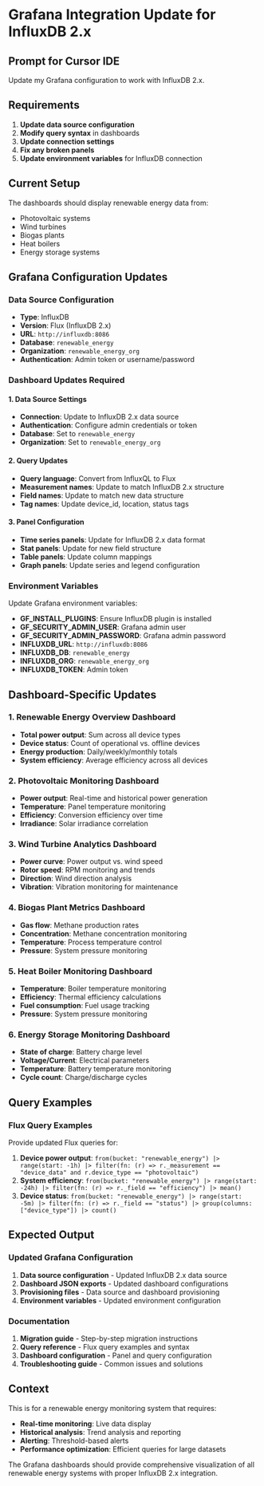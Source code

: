 # Grafana Integration Update for InfluxDB 2.x

## Prompt for Cursor IDE

Update my Grafana configuration to work with InfluxDB 2.x.

## Requirements

1. **Update data source configuration**
2. **Modify query syntax** in dashboards
3. **Update connection settings**
4. **Fix any broken panels**
5. **Update environment variables** for InfluxDB connection

## Current Setup

The dashboards should display renewable energy data from:
- Photovoltaic systems
- Wind turbines
- Biogas plants
- Heat boilers
- Energy storage systems

## Grafana Configuration Updates

### Data Source Configuration
- **Type**: InfluxDB
- **Version**: Flux (InfluxDB 2.x)
- **URL**: `http://influxdb:8086`
- **Database**: `renewable_energy`
- **Organization**: `renewable_energy_org`
- **Authentication**: Admin token or username/password

### Dashboard Updates Required

#### 1. Data Source Settings
- **Connection**: Update to InfluxDB 2.x data source
- **Authentication**: Configure admin credentials or token
- **Database**: Set to `renewable_energy`
- **Organization**: Set to `renewable_energy_org`

#### 2. Query Updates
- **Query language**: Convert from InfluxQL to Flux
- **Measurement names**: Update to match InfluxDB 2.x structure
- **Field names**: Update to match new data structure
- **Tag names**: Update device_id, location, status tags

#### 3. Panel Configuration
- **Time series panels**: Update for InfluxDB 2.x data format
- **Stat panels**: Update for new field structure
- **Table panels**: Update column mappings
- **Graph panels**: Update series and legend configuration

### Environment Variables

Update Grafana environment variables:
- **GF_INSTALL_PLUGINS**: Ensure InfluxDB plugin is installed
- **GF_SECURITY_ADMIN_USER**: Grafana admin user
- **GF_SECURITY_ADMIN_PASSWORD**: Grafana admin password
- **INFLUXDB_URL**: `http://influxdb:8086`
- **INFLUXDB_DB**: `renewable_energy`
- **INFLUXDB_ORG**: `renewable_energy_org`
- **INFLUXDB_TOKEN**: Admin token

## Dashboard-Specific Updates

### 1. Renewable Energy Overview Dashboard
- **Total power output**: Sum across all device types
- **Device status**: Count of operational vs. offline devices
- **Energy production**: Daily/weekly/monthly totals
- **System efficiency**: Average efficiency across all devices

### 2. Photovoltaic Monitoring Dashboard
- **Power output**: Real-time and historical power generation
- **Temperature**: Panel temperature monitoring
- **Efficiency**: Conversion efficiency over time
- **Irradiance**: Solar irradiance correlation

### 3. Wind Turbine Analytics Dashboard
- **Power curve**: Power output vs. wind speed
- **Rotor speed**: RPM monitoring and trends
- **Direction**: Wind direction analysis
- **Vibration**: Vibration monitoring for maintenance

### 4. Biogas Plant Metrics Dashboard
- **Gas flow**: Methane production rates
- **Concentration**: Methane concentration monitoring
- **Temperature**: Process temperature control
- **Pressure**: System pressure monitoring

### 5. Heat Boiler Monitoring Dashboard
- **Temperature**: Boiler temperature monitoring
- **Efficiency**: Thermal efficiency calculations
- **Fuel consumption**: Fuel usage tracking
- **Pressure**: System pressure monitoring

### 6. Energy Storage Monitoring Dashboard
- **State of charge**: Battery charge level
- **Voltage/Current**: Electrical parameters
- **Temperature**: Battery temperature monitoring
- **Cycle count**: Charge/discharge cycles

## Query Examples

### Flux Query Examples
Provide updated Flux queries for:
1. **Device power output**: `from(bucket: "renewable_energy") |> range(start: -1h) |> filter(fn: (r) => r._measurement == "device_data" and r.device_type == "photovoltaic")`
2. **System efficiency**: `from(bucket: "renewable_energy") |> range(start: -24h) |> filter(fn: (r) => r._field == "efficiency") |> mean()`
3. **Device status**: `from(bucket: "renewable_energy") |> range(start: -5m) |> filter(fn: (r) => r._field == "status") |> group(columns: ["device_type"]) |> count()`

## Expected Output

### Updated Grafana Configuration
1. **Data source configuration** - Updated InfluxDB 2.x data source
2. **Dashboard JSON exports** - Updated dashboard configurations
3. **Provisioning files** - Data source and dashboard provisioning
4. **Environment variables** - Updated environment configuration

### Documentation
1. **Migration guide** - Step-by-step migration instructions
2. **Query reference** - Flux query examples and syntax
3. **Dashboard configuration** - Panel and query configuration
4. **Troubleshooting guide** - Common issues and solutions

## Context

This is for a renewable energy monitoring system that requires:
- **Real-time monitoring**: Live data display
- **Historical analysis**: Trend analysis and reporting
- **Alerting**: Threshold-based alerts
- **Performance optimization**: Efficient queries for large datasets

The Grafana dashboards should provide comprehensive visualization of all renewable energy systems with proper InfluxDB 2.x integration. 